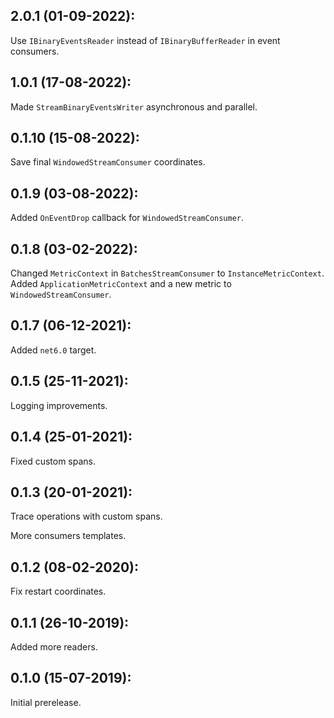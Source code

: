 ## 2.0.1 (01-09-2022):

Use `IBinaryEventsReader` instead of `IBinaryBufferReader` in event consumers.

## 1.0.1 (17-08-2022):

Made `StreamBinaryEventsWriter` asynchronous and parallel.

## 0.1.10 (15-08-2022):

Save final `WindowedStreamConsumer` coordinates.

## 0.1.9 (03-08-2022):

Added `OnEventDrop` callback for `WindowedStreamConsumer`.

## 0.1.8 (03-02-2022):

Changed `MetricContext` in `BatchesStreamConsumer` to `InstanceMetricContext`. Added `ApplicationMetricContext` and a new metric to `WindowedStreamConsumer`.

## 0.1.7 (06-12-2021):

Added `net6.0` target.

## 0.1.5 (25-11-2021):

Logging improvements.

## 0.1.4 (25-01-2021):

Fixed custom spans.

## 0.1.3 (20-01-2021):

Trace operations with custom spans.

More consumers templates.

## 0.1.2 (08-02-2020):

Fix restart coordinates.

## 0.1.1 (26-10-2019):

Added more readers.

## 0.1.0 (15-07-2019): 

Initial prerelease.